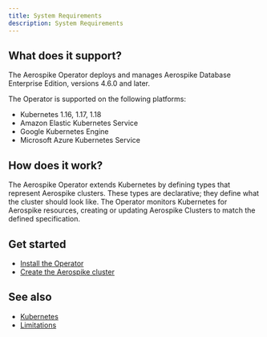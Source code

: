 ```yaml
---
title: System Requirements
description: System Requirements
---
```


## What does it support?

The Aerospike Operator deploys and manages Aerospike Database Enterprise Edition, versions 4.6.0 and later.  

The Operator is supported on the following platforms:

 * Kubernetes 1.16, 1.17, 1.18
 * Amazon Elastic Kubernetes Service 
 * Google Kubernetes Engine
 * Microsoft Azure Kubernetes Service

## How does it work?

The Aerospike Operator extends Kubernetes by defining types that represent Aerospike clusters. These types are declarative; they define what the cluster should look like. The Operator monitors Kubernetes for Aerospike resources, creating or updating Aerospike Clusters to match the defined specification. 

## Get started
 * [Install the Operator](/cloud/kubernetes/operator/Install-the-Operator-on-Kubernetes.md)
 * [Create the Aerospike cluster](/cloud/kubernetes/operator/Create-Aerospike-cluster.md)

## See also
 * [Kubernetes](https://kubernetes.io)
 * [Limitations](/cloud/kubernetes/operator/Limitations.md)